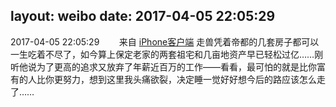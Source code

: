 layout: weibo
date: 2017-04-05 22:05:29
---
<meta name="referrer" content="no-referrer" />

2017-04-05 22:05:29  &nbsp;&nbsp;&nbsp;&nbsp;&nbsp;&nbsp; 来自 <a href="http://app.weibo.com/t/feed/9ksdit" rel="nofollow">iPhone客户端</a>
走兽凭着帝都的几套房子都可以一生吃着不尽了，如今算上保定老家的两套祖宅和几亩地资产早已轻松过亿……刚听他说为了更高的追求又放弃了年薪近百万的工作——看看，最可怕的就是比你富有的人比你更努力，想到这里我头痛欲裂，决定睡一觉好好想今后的路应该怎么走了…… ​​​
